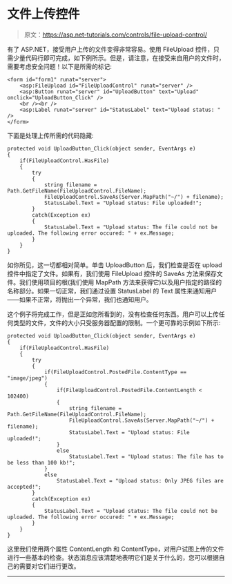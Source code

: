# 文件上传控件

> 原文：<https://asp.net-tutorials.com/controls/file-upload-control/>

有了 ASP.NET，接受用户上传的文件变得非常容易。使用 FileUpload 控件，只需少量代码行即可完成，如下例所示。但是，请注意，在接受来自用户的文件时，需要考虑安全问题！以下是所需的标记:

```
<form id="form1" runat="server">
    <asp:FileUpload id="FileUploadControl" runat="server" />
    <asp:Button runat="server" id="UploadButton" text="Upload" onclick="UploadButton_Click" />
    <br /><br />
    <asp:Label runat="server" id="StatusLabel" text="Upload status: " />
</form>
```

下面是处理上传所需的代码隐藏:

```
protected void UploadButton_Click(object sender, EventArgs e)
{
    if(FileUploadControl.HasFile)
    {
        try
        {
            string filename = Path.GetFileName(FileUploadControl.FileName);
            FileUploadControl.SaveAs(Server.MapPath("~/") + filename);
            StatusLabel.Text = "Upload status: File uploaded!";
        }
        catch(Exception ex)
        {
            StatusLabel.Text = "Upload status: The file could not be uploaded. The following error occured: " + ex.Message;
        }
    }
}
```

如你所见，这一切都相对简单。单击 UploadButton 后，我们检查是否在 upload 控件中指定了文件。如果有，我们使用 FileUpload 控件的 SaveAs 方法来保存文件。我们使用项目的根(我们使用 MapPath 方法来获得它)以及用户指定的路径的名称部分。如果一切正常，我们通过设置 StatusLabel 的 Text 属性来通知用户——如果不正常，将抛出一个异常，我们也通知用户。

这个例子将完成工作，但是正如您所看到的，没有检查任何东西。用户可以上传任何类型的文件，文件的大小只受服务器配置的限制。一个更可靠的示例如下所示:

<input type="hidden" name="IL_IN_ARTICLE">

```
protected void UploadButton_Click(object sender, EventArgs e)
{
    if(FileUploadControl.HasFile)
    {
        try
        {
            if(FileUploadControl.PostedFile.ContentType == "image/jpeg")
            {
                if(FileUploadControl.PostedFile.ContentLength < 102400)
                {
                    string filename = Path.GetFileName(FileUploadControl.FileName);
                    FileUploadControl.SaveAs(Server.MapPath("~/") + filename);
                    StatusLabel.Text = "Upload status: File uploaded!";
                }
                else
                    StatusLabel.Text = "Upload status: The file has to be less than 100 kb!";
            }
            else
                StatusLabel.Text = "Upload status: Only JPEG files are accepted!";
        }
        catch(Exception ex)
        {
            StatusLabel.Text = "Upload status: The file could not be uploaded. The following error occured: " + ex.Message;
        }
    }
}
```

这里我们使用两个属性 ContentLength 和 ContentType，对用户试图上传的文件进行一些基本的检查。状态消息应该清楚地表明它们是关于什么的，您可以根据自己的需要对它们进行更改。

* * *